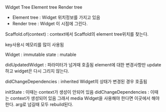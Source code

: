 Widget Tree Element tree  Render tree

 - Element tree : Widget 위치정보를 가지고 있음
 - Render tree  : Widget 이 시점에 그린다.

Scaffold.of(context) : context에서 Scaffold의 element tree위치를 찾는다.

key사용시 메모리를 많이 사용됨

Widget : immutable
state : mutable

didUpdatedWidget : 파라미터가 넘겨때 호출됨
                   element에 대한 변경사항만 update하고 widget은 다시 그리지 않는다.  
				   
				   
didChangeDependencies : inherited Widget의 상태가 변경된 경우 호출됨


initState : 이때는 context가 생성이 안되어 있음 
didChangeDependencies : 이때는 context가 생성되어 있음
                        그래서 media Widget을 사용해야 한다면 이곳에서 해야 한다.
					     arg로 넘길때 모두 rebuild된다.


